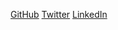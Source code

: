 [GitHub](https://github.com/SolidHandou)
[Twitter](https://twitter.com/SS_SolidHandou)
[LinkedIn](https://www.linkedin.com/in/christian-a-gonzalez-gonzalez-b277271a4/)
